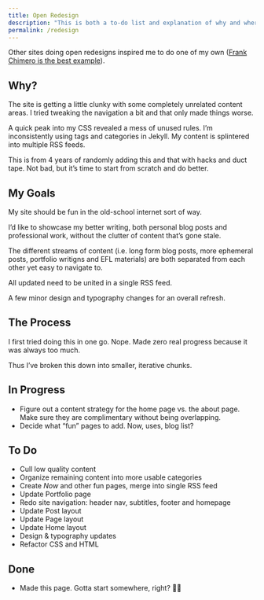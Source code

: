 ```yaml
---
title: Open Redesign
description: "This is both a to-do list and explanation of why and where my site redesign is going."  
permalink: /redesign
--- 
```


Other sites doing open redesigns inspired me to do one of my own ([Frank Chimero is the best example](https://frankchimero.com/blog/2019/redesign/)).

## Why? 

The site is getting a little clunky with some completely unrelated content areas. I tried tweaking the navigation a bit and that only made things worse. 

A quick peak into my CSS revealed a mess of unused rules. I’m inconsistently using tags and categories in Jekyll. My content is splintered into multiple RSS feeds. 

This is from 4 years of randomly adding this and that with hacks and duct tape. Not bad, but it’s time to start from scratch and do better. 

## My Goals

My site should be fun in the old-school internet sort of way.

I’d like to showcase my better writing, both personal blog posts and professional work, without the clutter of content that’s gone stale. 

The different streams of content (i.e. long form blog posts, more ephemeral posts, portfolio writigns and EFL materials) are both separated from each other yet easy to navigate to. 

All updated need to be united in a single RSS feed. 

A few minor design and typography changes for an overall refresh. 

## The Process 

I first tried doing this in one go. Nope. Made zero real progress because it was always too much. 

Thus I’ve broken this down into smaller, iterative chunks.


## In Progress 

- Figure out a content strategy for the home page vs. the about page. Make sure they are complimentary without being overlapping.
- Decide what “fun” pages to add. Now, uses, blog list? 

## To Do 

- Cull low quality content
- Organize remaining content into more usable categories
- Create *Now* and other fun pages, merge into single RSS feed
- Update Portfolio page 
- Redo site navigation: header nav, subtitles, footer and homepage
- Update Post layout 
- Update Page layout 
- Update Home layout 
- Design & typography updates
- Refactor CSS and HTML 

## Done 

- Made this page. Gotta start somewhere, right? 🤷‍♂️ 